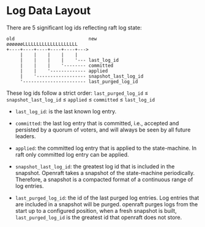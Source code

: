 # Log Data Layout

There are 5 significant log ids reflecting raft log state:

```
old                           new
øøøøøøLLLLLLLLLLLLLLLLLLLL
+----+----+----+----+----+--->
     |    |    |    |    |
     |    |    |    |    '--- last_log_id
     |    |    |    '-------- committed
     |    |    '------------- applied
     |    '------------------ snapshot_last_log_id
     '----------------------- last_purged_log_id
```

These log ids follow a strict order:
`last_purged_log_id` ≤ `snapshot_last_log_id` ≤ `applied` ≤ `committed` ≤ `last_log_id`

- `last_log_id`: is the last known log entry.

- `committed`: the last log entry that is committed, i.e., accepted and
    persisted by a quorum of voters, and will always be seen by all future
    leaders.

- `applied`: the committed log entry that is applied to the state-machine.
    In raft only committed log entry can be applied.

- `snapshot_last_log_id`: the greatest log id that is included in the snapshot.
    Openraft takes a snapshot of the state-machine periodically.
    Therefore, a snapshot is a compacted format of a continuous range of log entries.

- `last_purged_log_id`: the id of the last purged log entries.
    Log entries that are included in a snapshot will be purged.
    openraft purges logs from the start up to a configured position, when a fresh snapshot is built,
    `last_purged_log_id` is the greatest id that openraft does not store.
